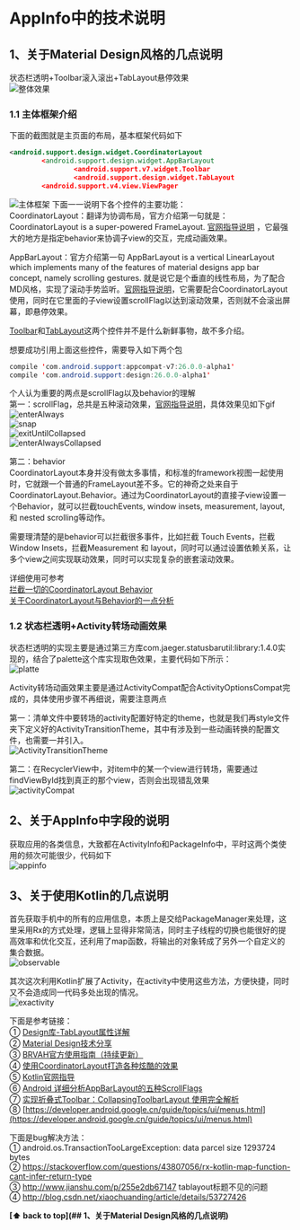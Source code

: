 # AppInfo中的技术说明
## 1、关于Material Design风格的几点说明

状态栏透明+Toolbar滚入滚出+TabLayout悬停效果     
![整体效果](https://raw.githubusercontent.com/LeeeYou/Img/master/appinfo/mainpage.gif)

### 1.1 主体框架介绍
下面的截图就是主页面的布局，基本框架代码如下
```xml
<android.support.design.widget.CoordinatorLayout
        <android.support.design.widget.AppBarLayout
                <android.support.v7.widget.Toolbar        
                <android.support.design.widget.TabLayout
        <android.support.v4.view.ViewPager
```
![主体框架](https://raw.githubusercontent.com/LeeeYou/Img/master/appinfo/CoordinatorLayout.png)
下面一一说明下各个控件的主要功能：   
CoordinatorLayout：翻译为协调布局，官方介绍第一句就是：CoordinatorLayout is a super-powered FrameLayout.  [官网指导说明](https://developer.android.google.cn/reference/android/support/design/widget/CoordinatorLayout.html) ，它最强大的地方是指定behavior来协调子view的交互，完成动画效果。

AppBarLayout：官方介绍第一句 AppBarLayout is a vertical LinearLayout which implements many of the features of material designs app bar concept, namely scrolling gestures. 就是说它是个垂直的线性布局，为了配合MD风格，实现了滚动手势监听。[官网指导说明](https://developer.android.google.cn/reference/android/support/design/widget/AppBarLayout.html)，它需要配合CoordinatorLayout 使用，同时在它里面的子view设置scrollFlag以达到滚动效果，否则就不会滚出屏幕，即悬停效果。

[Toolbar](https://developer.android.google.cn/reference/android/support/v7/widget/Toolbar.html)和[TabLayout](https://developer.android.google.cn/reference/android/support/design/widget/TabLayout.html)这两个控件并不是什么新鲜事物，故不多介绍。

想要成功引用上面这些控件，需要导入如下两个包
```java
compile 'com.android.support:appcompat-v7:26.0.0-alpha1'
compile 'com.android.support:design:26.0.0-alpha1'
```
个人认为重要的两点是scrollFlag以及behavior的理解   
第一：scrollFlag，总共是五种滚动效果，[官网指导说明](https://developer.android.google.cn/reference/android/support/design/widget/AppBarLayout.LayoutParams.html)，具体效果见如下gif   
![enterAlways](https://raw.githubusercontent.com/LeeeYou/Img/master/appinfo/enterAlways.gif)    
![snap](https://raw.githubusercontent.com/LeeeYou/Img/master/appinfo/snap.gif)  
![exitUntilCollapsed](https://raw.githubusercontent.com/LeeeYou/Img/master/appinfo/exitUntilCollapsed.gif)  
![enterAlwaysCollapsed](https://raw.githubusercontent.com/LeeeYou/Img/master/appinfo/enterAlwaysCollapsed.gif)  

第二：behavior   
CoordinatorLayout本身并没有做太多事情，和标准的framework视图一起使用时，它就跟一个普通的FrameLayout差不多。它的神奇之处来自于CoordinatorLayout.Behavior。通过为CoordinatorLayout的直接子view设置一个Behavior，就可以拦截touchEvents, window insets, measurement, layout, 和 nested scrolling等动作。

需要理清楚的是behavior可以拦截很多事件，比如拦截 Touch Events，拦截Window Insets，拦截Measurement 和 layout，同时可以通过设置依赖关系，让多个view之间实现联动效果，同时可以实现复杂的嵌套滚动效果。

详细使用可参考     
[拦截一切的CoordinatorLayout Behavior](http://www.jcodecraeer.com/a/anzhuokaifa/androidkaifa/2016/0224/3991.html)     
[关于CoordinatorLayout与Behavior的一点分析](http://www.jianshu.com/p/a506ee4afecb)       
### 1.2 状态栏透明+Activity转场动画效果
状态栏透明的实现主要是通过第三方库com.jaeger.statusbarutil:library:1.4.0实现的，结合了palette这个库实现取色效果，主要代码如下所示：    
![platte](https://raw.githubusercontent.com/LeeeYou/Img/master/appinfo/platte.png)

Activity转场动画效果主要是通过ActivityCompat配合ActivityOptionsCompat完成的，具体使用步骤不再细说，需要注意两点

第一：清单文件中要转场的activity配置好特定的theme，也就是我们再style文件夹下定义好的ActivityTransitionTheme，其中有涉及到一些动画转换的配置文件，也需要一并引入。   
![ActivityTransitionTheme](https://raw.githubusercontent.com/LeeeYou/Img/master/appinfo/ActivityTransitionTheme.png)

第二：在RecyclerView中，对item中的某一个view进行转场，需要通过findViewById找到真正的那个view，否则会出现错乱效果  
![activityCompat](https://raw.githubusercontent.com/LeeeYou/Img/master/appinfo/activityCompat.png)

## 2、关于AppInfo中字段的说明
获取应用的各类信息，大致都在ActivityInfo和PackageInfo中，平时这两个类使用的频次可能很少，代码如下    
![appinfo](https://raw.githubusercontent.com/LeeeYou/Img/master/appinfo/appinfo.png)

## 3、关于使用Kotlin的几点说明
首先获取手机中的所有的应用信息，本质上是交给PackageManager来处理，这里采用Rx的方式处理，逻辑上显得非常简洁，同时主子线程的切换也能很好的提高效率和优化交互，还利用了map函数，将输出的对象转成了另外一个自定义的集合数据。  
![observable](https://raw.githubusercontent.com/LeeeYou/Img/master/appinfo/observable.png)

其次这次利用Kotlin扩展了Activity，在activity中使用这些方法，方便快捷，同时又不会造成同一代码多处出现的情况。   
![exactivity](https://raw.githubusercontent.com/LeeeYou/Img/master/appinfo/exactivity.png)

下面是参考链接：    
① [Design库-TabLayout属性详解](http://www.jianshu.com/p/2b2bb6be83a8)     
② [Material Design技术分享](https://mp.weixin.qq.com/s?__biz=MzI1NjEwMTM4OA==&mid=2651231829&idx=1&sn=2418c741e7f0e41f6ac4fff4dc2de6f0&scene=1&srcid=0526kJT3uB1vIPjVXTVrSKjW&pass_ticket=muxDwCVjxMK%2Fz1ncol%2B4QyK94pZsvdn%2FSA4JigA6HWU1Hf%2Fr6BUURvZ002TBW6Oq#rd)       
③ [BRVAH官方使用指南（持续更新）](http://www.jianshu.com/p/b343fcff51b0)     
④ [使用CoordinatorLayout打造各种炫酷的效果](http://www.jianshu.com/p/f09723b7e887)      
⑤ [Kotlin官网指导](https://kotlinlang.org/docs/reference/idioms.html)    
⑥ [Android 详细分析AppBarLayout的五种ScrollFlags](http://www.jianshu.com/p/7caa5f4f49bd)    
⑦ [实现折叠式Toolbar：CollapsingToolbarLayout 使用完全解析](http://blog.csdn.net/a553181867/article/details/52871424)   
⑧ [https://developer.android.google.cn/guide/topics/ui/menus.html](https://developer.android.google.cn/guide/topics/ui/menus.html)        

下面是bug解决方法：     
① android.os.TransactionTooLargeException: data parcel size 1293724 bytes   
② https://stackoverflow.com/questions/43807056/rx-kotlin-map-function-cant-infer-return-type    
③ http://www.jianshu.com/p/255e2db67147 tablayout标题不见的问题    
④ http://blog.csdn.net/xiaochuanding/article/details/53727426  

**[⬆ back to top](## 1、关于Material Design风格的几点说明)**
